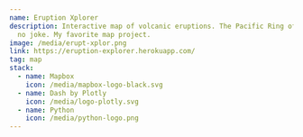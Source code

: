 ```yaml
---
name: Eruption Xplorer
description: Interactive map of volcanic eruptions. The Pacific Ring of Fire is
  no joke. My favorite map project.
image: /media/erupt-xplor.png
link: https://eruption-explorer.herokuapp.com/
tag: map
stack:
  - name: Mapbox
    icon: /media/mapbox-logo-black.svg
  - name: Dash by Plotly
    icon: /media/logo-plotly.svg
  - name: Python
    icon: /media/python-logo.png
---
```

